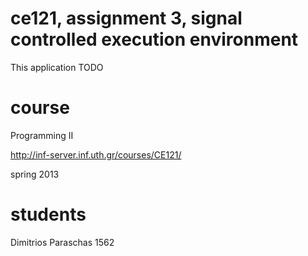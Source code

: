 ce121, assignment 3, signal controlled execution environment
============================================================
This application TODO


course
======
Programming II

http://inf-server.inf.uth.gr/courses/CE121/

spring 2013


students
========
Dimitrios Paraschas
1562
